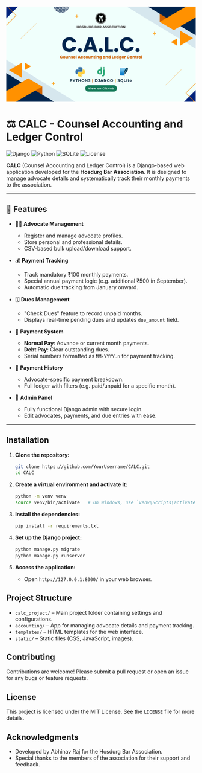 ![CMS Icon](calc.png)

# ⚖️ CALC - Counsel Accounting and Ledger Control
![Django](https://img.shields.io/badge/Django-3.2-brightgreen.svg)
![Python](https://img.shields.io/badge/Python-3.9-blue.svg)
![SQLite](https://img.shields.io/badge/SQLite-3.35.5-lightgrey.svg)
![License](https://img.shields.io/badge/License-MIT-green.svg)

**CALC** (Counsel Accounting and Ledger Control) is a Django-based web application developed for the **Hosdurg Bar Association**. It is designed to manage advocate details and systematically track their monthly payments to the association.

---

## 🚀 Features

- 🧑‍⚖️ **Advocate Management**
  - Register and manage advocate profiles.
  - Store personal and professional details.
  - CSV-based bulk upload/download support.

- 💰 **Payment Tracking**
  - Track mandatory ₹100 monthly payments.
  - Special annual payment logic (e.g. additional ₹500 in September).
  - Automatic due tracking from January onward.

- 🗓 **Dues Management**
  - "Check Dues" feature to record unpaid months.
  - Displays real-time pending dues and updates `due_amount` field.

- 🧾 **Payment System**
  - **Normal Pay**: Advance or current month payments.
  - **Debt Pay**: Clear outstanding dues.
  - Serial numbers formatted as `MM-YYYY.n` for payment tracking.

- 📄 **Payment History**
  - Advocate-specific payment breakdown.
  - Full ledger with filters (e.g. paid/unpaid for a specific month).

- 🧠 **Admin Panel**
  - Fully functional Django admin with secure login.
  - Edit advocates, payments, and due entries with ease.

---

## Installation

1. **Clone the repository:**
   ```bash
   git clone https://github.com/YourUsername/CALC.git
   cd CALC
   ```

2. **Create a virtual environment and activate it:**
   ```bash
   python -m venv venv
   source venv/bin/activate   # On Windows, use `venv\Scripts\activate`
   ```

3. **Install the dependencies:**
   ```bash
   pip install -r requirements.txt
   ```

4. **Set up the Django project:**
   ```bash
   python manage.py migrate
   python manage.py runserver
   ```

5. **Access the application:**
   - Open `http://127.0.0.1:8000/` in your web browser.

## Project Structure

- `calc_project/` – Main project folder containing settings and configurations.
- `accounting/` – App for managing advocate details and payment tracking.
- `templates/` – HTML templates for the web interface.
- `static/` – Static files (CSS, JavaScript, images).

## Contributing

Contributions are welcome! Please submit a pull request or open an issue for any bugs or feature requests.

## License

This project is licensed under the MIT License. See the `LICENSE` file for more details.

## Acknowledgments

- Developed by Abhinav Raj for the Hosdurg Bar Association.
- Special thanks to the members of the association for their support and feedback.
